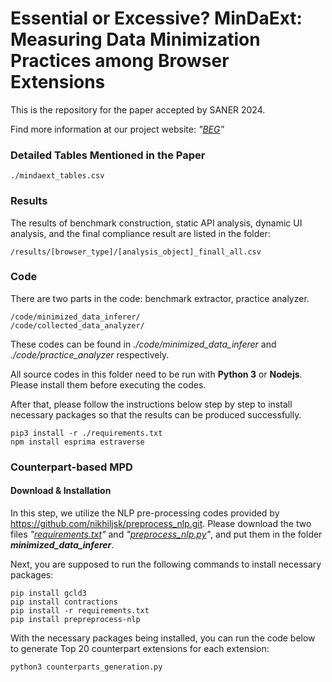 # Essential or Excessive? MinDaExt: Measuring Data Minimization Practices among Browser Extensions

This is the repository for the paper accepted by SANER 2024.

Find more information at our project website: *"[BEG](https://yuxiling.github.io/MinDaExt/ "BEG")"* 

### Detailed Tables Mentioned in the Paper
```
./mindaext_tables.csv
```

### Results
The results of benchmark construction, static API analysis, dynamic UI analysis, and the final compliance result are listed in the folder:

```
/results/[browser_type]/[analysis_object]_finall_all.csv
```

### Code
There are two parts in the code: benchmark extractor, practice analyzer.

```
/code/minimized_data_inferer/
/code/collected_data_analyzer/
```
These codes can be found in *./code/minimized_data_inferer* and *./code/practice_analyzer* respectively.

All source codes in this folder need to be run with **Python 3** or **Nodejs**. Please install them before executing the codes.

 After that, please follow the instructions below step by step to install necessary packages so that the results can be produced successfully.

 ```
 pip3 install -r ./requirements.txt
 npm install esprima estraverse
 ```

### Counterpart-based MPD
#### Download & Installation
In this step, we utilize the NLP pre-processing codes provided by https://github.com/nikhiljsk/preprocess_nlp.git. Please download the two files *"[requirements.txt](https://github.com/nikhiljsk/preprocess_nlp/blob/master/requirements.txt "requirements.txt")"* and *"[preprocess_nlp.py](https://github.com/nikhiljsk/preprocess_nlp/blob/master/preprocess/preprocess_nlp.py "preprocess_nlp.py")"*, and put them in the folder ***minimized_data_inferer***.

Next, you are supposed to run the following commands to install necessary packages:
```
pip install gcld3
pip install contractions
pip install -r requirements.txt
pip install prepreprocess-nlp
```
With the necessary packages being installed, you can run the code below to generate Top 20 counterpart extensions for each extension:
```
python3 counterparts_generation.py
```

